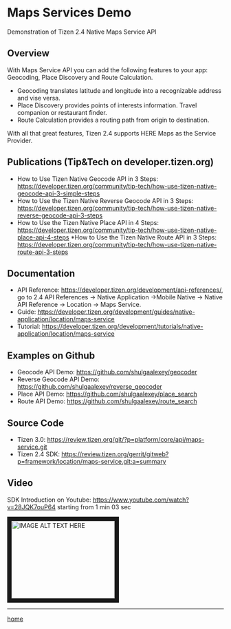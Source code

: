 # Maps Services Demo

Demonstration of Tizen 2.4 Native Maps Service API

Overview
--------
With Maps Service API you can add the following features to your app: Geocoding, Place Discovery and Route Calculation.
 * Geocoding translates latitude and longitude into a recognizable address and vise versa.
 * Place Discovery provides points of interests information. Travel companion or restaurant finder.
 * Route Calculation provides a routing path from origin to destination.

With all that great features, Tizen 2.4 supports HERE Maps as the Service Provider.


Publications (Tip&Tech on developer.tizen.org)
----------------------------------------------
* How to Use Tizen Native Geocode API in 3 Steps: https://developer.tizen.org/community/tip-tech/how-use-tizen-native-geocode-api-3-simple-steps
* How to Use the Tizen Native Reverse Geocode API in 3 Steps: https://developer.tizen.org/community/tip-tech/how-use-tizen-native-reverse-geocode-api-3-steps
* How to Use the Tizen Native Place API in 4 Steps: https://developer.tizen.org/community/tip-tech/how-use-tizen-native-place-api-4-steps
*How to Use the Tizen Native Route API in 3 Steps: https://developer.tizen.org/community/tip-tech/how-use-tizen-native-route-api-3-steps

Documentation
-------------
* API Reference: https://developer.tizen.org/development/api-references/, go to 2.4 API References -> Native Application ->Mobile Native -> Native API Reference -> Location -> Maps Service.
* Guide: https://developer.tizen.org/development/guides/native-application/location/maps-service
* Tutorial: https://developer.tizen.org/development/tutorials/native-application/location/maps-service

Examples on Github
------------------
* Geocode API Demo: https://github.com/shulgaalexey/geocoder
* Reverse Geocode API Demo: https://github.com/shulgaalexey/reverse_geocoder
* Place API Demo: https://github.com/shulgaalexey/place_search
* Route API Demo: https://github.com/shulgaalexey/route_search


Source Code
-----------
* Tizen 3.0: https://review.tizen.org/git/?p=platform/core/api/maps-service.git
* Tizen 2.4 SDK: https://review.tizen.org/gerrit/gitweb?p=framework/location/maps-service.git;a=summary

Video
-----
SDK Introduction on Youtube: https://www.youtube.com/watch?v=28JQK7ouP64 starting from 1 min 03 sec

<a href="http://www.youtube.com/watch?feature=player_embedded&v=28JQK7ouP64
" target="_blank"><img src="http://img.youtube.com/vi/28JQK7ouP64/0.jpg" 
alt="IMAGE ALT TEXT HERE" width="240" height="180" border="10" /></a>


--------------------

[home](http://shulgaalexey.github.io/maps_services_demo/)
